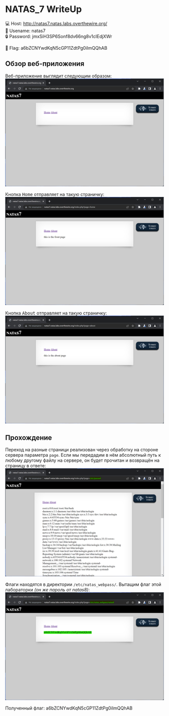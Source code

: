 # NATAS_7 WriteUp
:computer: Host: http://natas7.natas.labs.overthewire.org/  
:bust_in_silhouette: Usename: natas7  
:lock: Password: jmxSiH3SP6Sonf8dv66ng8v1cIEdjXWr

:triangular_flag_on_post: Flag: a6bZCNYwdKqN5cGP11ZdtPg0iImQQhAB

## Обзор веб-приложения
Веб-приложение выглядит следующим образом:
![Скриншот веб-приложения](./img/natas7/natas7_0.png)

Кнопка <kbd>Home</kbd> отправляет на такую страничку:
![Скриншот веб-приложения](./img/natas7/natas7_1.png)

Кнопка <kbd>About</kbd> отправляет на такую страничку:
![Скриншот веб-приложения](./img/natas7/natas7_2.png)

## Прохождение
Переход на разные страници реализован через обработку на стороне сервера параметра ``page``. Если мы передадим в нём абсолютный путь к любому другому файлу на сервере, он будет прочитан и возвращён на страницу в ответе:
![Выгрузка /etc/passwd](img/natas7/natas7_3.png)

Флаги находятся в директории ``/etc/natas_webpass/``. Вытащим флаг этой лабораторки *(он же пароль от natas8)*:
![Получение флага](img/natas7/natas7_4.png)

Полученный флаг: a6bZCNYwdKqN5cGP11ZdtPg0iImQQhAB
